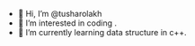 - 👋 Hi, I’m @tusharolakh
- 👀 I’m interested in coding .
- 🌱 I’m currently learning data structure in c++.

<!---
tusharolakh/tusharolakh is a ✨ special ✨ repository because its `README.md` (this file) appears on your GitHub profile.
You can click the Preview link to take a look at your changes.
--->
